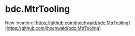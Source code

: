 # bdc.MtrTooling

New location: [https://github.com/jhochwald/bdc.MtrTooling](https://github.com/jhochwald/bdc.MtrTooling)
